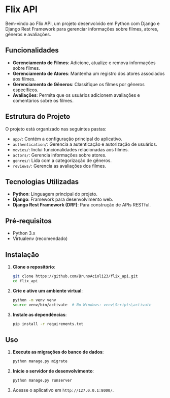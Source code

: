 # Flix API

Bem-vindo ao Flix API, um projeto desenvolvido em Python com Django e Django Rest Framework para gerenciar informações sobre filmes, atores, gêneros e avaliações.

## Funcionalidades

- **Gerenciamento de Filmes**: Adicione, atualize e remova informações sobre filmes.
- **Gerenciamento de Atores**: Mantenha um registro dos atores associados aos filmes.
- **Gerenciamento de Gêneros**: Classifique os filmes por gêneros específicos.
- **Avaliações**: Permita que os usuários adicionem avaliações e comentários sobre os filmes.

## Estrutura do Projeto

O projeto está organizado nas seguintes pastas:

- `app/`: Contém a configuração principal do aplicativo.
- `authentication/`: Gerencia a autenticação e autorização de usuários.
- `movies/`: Inclui funcionalidades relacionadas aos filmes.
- `actors/`: Gerencia informações sobre atores.
- `genres/`: Lida com a categorização de gêneros.
- `reviews/`: Gerencia as avaliações dos filmes.

## Tecnologias Utilizadas

- **Python**: Linguagem principal do projeto.
- **Django**: Framework para desenvolvimento web.
- **Django Rest Framework (DRF)**: Para construção de APIs RESTful.

## Pré-requisitos

- Python 3.x
- Virtualenv (recomendado)

## Instalação

1. **Clone o repositório**:

   ```bash
   git clone https://github.com/BrunoAcioli23/flix_api.git
   cd flix_api
   ```

2. **Crie e ative um ambiente virtual**:

   ```bash
   python -m venv venv
   source venv/bin/activate  # No Windows: venv\Scripts\activate
   ```

3. **Instale as dependências**:

   ```bash
   pip install -r requirements.txt
   ```

## Uso

1. **Execute as migrações do banco de dados**:

   ```bash
   python manage.py migrate
   ```

2. **Inicie o servidor de desenvolvimento**:

   ```bash
   python manage.py runserver
   ```

3. Acesse o aplicativo em `http://127.0.0.1:8000/`.

